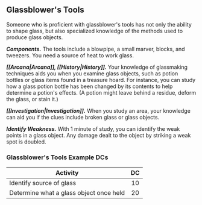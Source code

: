 ## Glassblower's Tools
Someone who is proficient with glassblower's tools has not only the ability to shape glass, but also specialized knowledge of the methods used to produce glass objects.

***Components.*** The tools include a blowpipe, a small marver, blocks, and tweezers. You need a source of heat to work glass.

***[[Arcana|Arcana]], [[History|History]].*** Your knowledge of glassmaking techniques aids you when you examine glass objects, such as potion bottles or glass items found in a treasure hoard. For instance, you can study how a glass potion bottle has been changed by its contents to help determine a potion's effects. (A potion might leave behind a residue, deform the glass, or stain it.)

***[[Investigation|Investigation]].*** When you study an area, your knowledge can aid you if the clues include broken glass or glass objects.

***Identify Weakness.*** With 1 minute of study, you can identify the weak points in a glass object. Any damage dealt to the object by striking a weak spot is doubled.

### Glassblower's Tools Example DCs
| Activity | DC |
|---|:---:|
| Identify source of glass | 10 |
| Determine what a glass object once held | 20 |